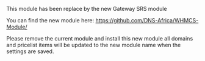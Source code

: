 This module has been replace by the new Gateway SRS module

You can find the new module here:
https://github.com/DNS-Africa/WHMCS-Module/

Please remove the current module and install this new module all domains and pricelist items will be updated to the new module name when the settings are saved.
